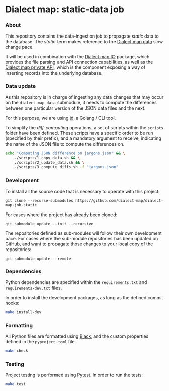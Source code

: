 # Dialect map: static-data job

### About
This repository contains the data-ingestion job to propagate _static_ data to the database.
The _static_ term makes reference to the [Dialect map data][dialect-map-data] slow change pace.

It will be used in combination with the [Dialect map IO][dialect-map-io] package, which provides the file parsing
and API connection capabilities, as well as the [Dialect map private API][dialect-map-api], which is the component
exposing a way of inserting records into the underlying database.


### Data update
As this repository is in charge of ingesting any data changes that may occur on the `dialect-map-data` submodule,
it needs to compute the differences between one particular version of the JSON data files and the next.

For this purpose, we are using [jd][jd-github-repo], a Golang / CLI tool.

To simplify the _diff-computing_ operations, a set of scripts within the `scripts` folder have been defined.
These scripts have a specific order to be run (specified by their prefix), and a mandatory argument to receive,
indicating the name of the JSON file to compute the differences on.

```sh
echo "Computing JSON difference on jargons.json" && \
    ./scripts/1_copy_data.sh && \
    ./scripts/2_update_data.sh && \
    ./scripts/3_compute_diffs.sh -f "jargons.json"
```


### Development
To install all the source code that is necessary to operate with this project:

```shell script
git clone --recurse-submodules https://github.com/dialect-map/dialect-map-job-static
```

For cases where the project has already been cloned:

```shell script
git submodule update --init --recursive
```

The repositories defined as sub-modules will follow their own development pace.
For cases where the sub-module repositories has been updated on GitHub, and want
to propagate those changes to your local copy of the repositories:

```shell script
git submodule update --remote
```


### Dependencies
Python dependencies are specified within the `requirements.txt` and `requirements-dev.txt` files.

In order to install the development packages, as long as the defined commit hooks:
```sh
make install-dev
```


### Formatting
All Python files are formatted using [Black][black-web],  and the custom properties defined
in the `pyproject.toml` file.
```sh
make check
```


### Testing
Project testing is performed using [Pytest][pytest-web]. In order to run the tests:
```sh
make test
```


[black-web]: https://black.readthedocs.io/en/stable/
[dialect-map-data]: https://github.com/dialect-map/dialect-map-data
[dialect-map-io]: https://github.com/dialect-map/dialect-map-io
[dialect-map-api]: https://github.com/dialect-map/dialect-map-private-api
[jd-github-repo]: https://github.com/josephburnett/jd
[pytest-web]: https://docs.pytest.org/en/latest/#
